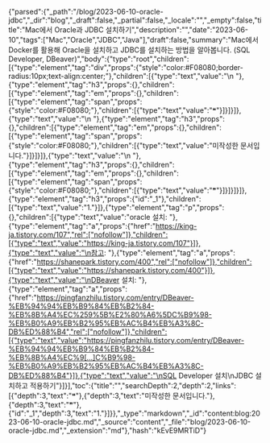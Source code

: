 {"parsed":{"_path":"/blog/2023-06-10-oracle-jdbc","_dir":"blog","_draft":false,"_partial":false,"_locale":"","_empty":false,"title":"Mac에서 Oracle과 JDBC 설치하기","description":"","date":"2023-06-10","tags":["Mac","Oracle","JDBC","Java"],"draft":false,"summary":"Mac에서 Docker를 활용해 Oracle을 설치하고 JDBC를 설치하는 방법을 알아봅니다. (SQL Developer, DBeaver)","body":{"type":"root","children":[{"type":"element","tag":"div","props":{"style":"color:#F08080;border-radius:10px;text-align:center;"},"children":[{"type":"text","value":"\n    "},{"type":"element","tag":"h3","props":{},"children":[{"type":"element","tag":"em","props":{},"children":[{"type":"element","tag":"span","props":{"style":"color:#F08080;"},"children":[{"type":"text","value":"❝"}]}]}]},{"type":"text","value":"\n    "},{"type":"element","tag":"h3","props":{},"children":[{"type":"element","tag":"em","props":{},"children":[{"type":"element","tag":"span","props":{"style":"color:#F08080;"},"children":[{"type":"text","value":"미작성한 문서입니다."}]}]}]},{"type":"text","value":"\n    "},{"type":"element","tag":"h3","props":{},"children":[{"type":"element","tag":"em","props":{},"children":[{"type":"element","tag":"span","props":{"style":"color:#F08080;"},"children":[{"type":"text","value":"❞"}]}]}]}]},{"type":"element","tag":"h3","props":{"id":"_1"},"children":[{"type":"text","value":"1."}]},{"type":"element","tag":"p","props":{},"children":[{"type":"text","value":"oracle 설치: "},{"type":"element","tag":"a","props":{"href":"https://king-ja.tistory.com/107","rel":["nofollow"]},"children":[{"type":"text","value":"https://king-ja.tistory.com/107"}]},{"type":"text","value":"\n참고: "},{"type":"element","tag":"a","props":{"href":"https://shanepark.tistory.com/400","rel":["nofollow"]},"children":[{"type":"text","value":"https://shanepark.tistory.com/400"}]},{"type":"text","value":"\nDBeaver 설치: "},{"type":"element","tag":"a","props":{"href":"https://pingfanzhilu.tistory.com/entry/DBeaver-%EB%94%94%EB%B9%84%EB%B2%84-%EB%8B%A4%EC%259%5B%E2%80%A6%5DC%B9%98-%EB%B0%A9%EB%B2%95%EB%AC%B4%EB%A3%8C-DB%ED%88%B4","rel":["nofollow"]},"children":[{"type":"text","value":"https://pingfanzhilu.tistory.com/entry/DBeaver-%EB%94%94%EB%B9%84%EB%B2%84-%EB%8B%A4%EC%9[…]C%B9%98-%EB%B0%A9%EB%B2%95%EB%AC%B4%EB%A3%8C-DB%ED%88%B4"}]},{"type":"text","value":"\nSQL Developer 설치\nJDBC 설치하고 적용하기"}]}],"toc":{"title":"","searchDepth":2,"depth":2,"links":[{"depth":3,"text":"❝"},{"depth":3,"text":"미작성한 문서입니다."},{"depth":3,"text":"❞"},{"id":"_1","depth":3,"text":"1."}]}},"_type":"markdown","_id":"content:blog:2023-06-10-oracle-jdbc.md","_source":"content","_file":"blog/2023-06-10-oracle-jdbc.md","_extension":"md"},"hash":"kEvE9MRTiD"}